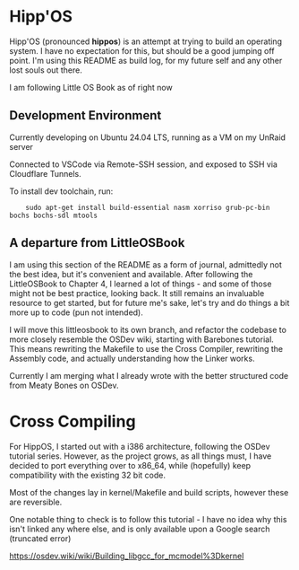 # Hipp'OS

Hipp'OS (pronounced **hippos**) is an attempt at trying to build an operating system. I have no expectation for this, but should be a good jumping off point. I'm using this README as build log, for my future self and any other lost souls out there. 

I am following Little OS Book as of right now

## Development Environment
Currently developing on Ubuntu 24.04 LTS, running as a VM on my UnRaid server

Connected to VSCode via Remote-SSH session, and exposed to SSH via Cloudflare Tunnels.

To install dev toolchain, run:

```
    sudo apt-get install build-essential nasm xorriso grub-pc-bin bochs bochs-sdl mtools
```

## A departure from LittleOSBook

I am using this section of the README as a form of journal, admittedly not the best idea, but it's convenient and available. After following the LittleOSBook to Chapter 4, I learned a lot of things - and some of those might not be best practice, looking back. It still remains an invaluable resource to get started, but for future me's sake, let's try and do things a bit more up to code (pun not intended). 

I will move this littleosbook to its own branch, and refactor the codebase to more closely resemble the OSDev wiki, starting with Barebones tutorial. This means rewriting the Makefile to use the Cross Compiler, rewriting the Assembly code, and actually understanding how the Linker works. 

Currently I am merging what I already wrote with the better structured code from Meaty Bones on OSDev.

# Cross Compiling
For HippOS, I started out with a i386 architecture, following the OSDev tutorial series. However, as the project grows, as all things must, I have decided to port everything over to x86_64, while (hopefully) keep compatibility with the existing 32 bit code.

Most of the changes lay in kernel/Makefile and build scripts, however these are reversible.

One notable thing to check is to follow this tutorial - I have no idea why this isn't linked any where else, and is only available upon a Google search (truncated error)

https://osdev.wiki/wiki/Building_libgcc_for_mcmodel%3Dkernel